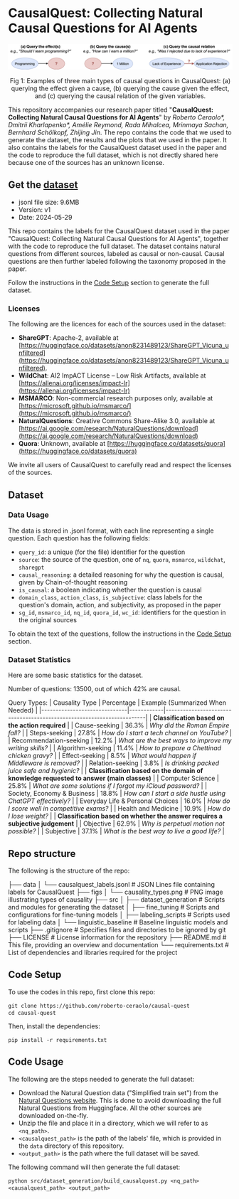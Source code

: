 # CausalQuest: Collecting Natural Causal Questions for AI Agents

![Causality Types](figs/causality_types.png)

<p align="center"> Fig 1: Examples of three main types of causal questions in CausalQuest: (a) querying the effect given a cause, (b) querying the cause given the effect, and (c) querying the causal relation of the given variables.
</p>

This repository accompanies our research paper titled "**CausalQuest: Collecting Natural Causal Questions for AI Agents**" by *Roberto Ceraolo\*, Dmitrii Kharlapenko\*, Amélie Reymond, Rada Mihalcea, Mrinmaya Sachan, Bernhard Schölkopf, Zhijing Jin*.
The repo contains the code that we used to generate the dataset, the results and the plots that we used in the paper. It also contains the labels for the CausalQuest dataset used in the paper and the code to reproduce the full dataset, which is not directly shared here because one of the sources has an unknown license.

## Get the [dataset](data/causalquest_labels.jsonl)

- jsonl file size: 9.6MB
- Version: v1
- Date: 2024-05-29

This repo contains the labels for the CausalQuest dataset used in the paper "CausalQuest: Collecting Natural Causal Questions for AI Agents", together with the code to reproduce the full dataset. The dataset contains natural questions from different sources, labeled as causal or non-causal. Causal questions are then further labeled following the taxonomy proposed in the paper. 

Follow the instructions in the [Code Setup](#code-setup) section to generate the full dataset.

### Licenses

The following are the licences for each of the sources used in the dataset:
- **ShareGPT**: Apache-2, available at [https://huggingface.co/datasets/anon8231489123/ShareGPT_Vicuna_unfiltered](https://huggingface.co/datasets/anon8231489123/ShareGPT_Vicuna_unfiltered).
- **WildChat**: AI2 ImpACT License – Low Risk Artifacts, available at [https://allenai.org/licenses/impact-lr](https://allenai.org/licenses/impact-lr)
- **MSMARCO**: Non-commercial research purposes only, available at [https://microsoft.github.io/msmarco/](https://microsoft.github.io/msmarco/)
- **NaturalQuestions**: Creative Commons Share-Alike 3.0, available at [https://ai.google.com/research/NaturalQuestions/download](https://ai.google.com/research/NaturalQuestions/download)
- **Quora**: Unknown, available at [https://huggingface.co/datasets/quora](https://huggingface.co/datasets/quora)

We invite all users of CausalQuest to carefully read and respect the licenses of the sources.

## Dataset

### Data Usage

The data is stored in .jsonl format, with each line representing a single question. Each question has the following fields:

- `query_id`: a unique (for the file) identifier for the question
- `source`: the source of the question, one of `nq`, `quora`, `msmarco`, `wildchat`, `sharegpt`
- `causal_reasoning`: a detailed reasoning for why the question is causal, given by Chain-of-thought reasoning
- `is_causal`: a boolean indicating whether the question is causal
- `domain_class`, `action_class`, `is_subjective`: class labels for the question's domain, action, and subjectivity, as proposed in the paper
- `sg_id`, `msmarco_id`, `nq_id`, `quora_id`, `wc_id`: identifiers for the question in the original sources
  
To obtain the text of the questions, follow the instructions in the [Code Setup](#code-setup) section.

### Dataset Statistics

Here are some basic statistics for the dataset. 

Number of questions: 13500, out of which 42% are causal.

Query Types:
| Causality Type               | Percentage | Example (Summarized When Needed)                                      |
|------------------------------|------------|-----------------------------------------------------------------------|
| **Classification based on the action required** |
| Cause-seeking                | 36.3%      | *Why did the Roman Empire fall?*                                      |
| Steps-seeking                | 27.8%      | *How do I start a tech channel on YouTube?*                           |
| Recommendation-seeking       | 12.2%      | *What are the best ways to improve my writing skills?*                |
| Algorithm-seeking            | 11.4%      | *How to prepare a Chettinad chicken gravy?*                           |
| Effect-seeking               | 8.5%       | *What would happen if Middleware is removed?*                         |
| Relation-seeking             | 3.8%       | *Is drinking packed juice safe and hygienic?*                         |
| **Classification based on the domain of knowledge requested to answer (main classes)** |
| Computer Science             | 25.8%      | *What are some solutions if I forgot my iCloud password?*             |
| Society, Economy & Business  | 18.8%      | *How can I start a side hustle using ChatGPT effectively?*            |
| Everyday Life & Personal Choices | 16.0%  | *How do I score well in competitive exams?*                           |
| Health and Medicine          | 10.9%      | *How do I lose weight?*                                               |
| **Classification based on whether the answer requires a subjective judgement** |
| Objective                    | 62.9%      | *Why is perpetual motion not possible?*                               |
| Subjective                   | 37.1%      | *What is the best way to live a good life?*                           |

## Repo structure

The following is the structure of the repo:

├── data
│   └── causalquest_labels.jsonl  # JSON Lines file containing labels for CausalQuest
├── figs
│   └── causality_types.png       # PNG image illustrating types of causality
├── src
│   ├── dataset_generation        # Scripts and modules for generating the dataset
│   ├── fine_tuning               # Scripts and configurations for fine-tuning models
│   ├── labeling_scripts          # Scripts used for labeling data
│   └── linguistic_baseline       # Baseline linguistic models and scripts
├── .gitignore                    # Specifies files and directories to be ignored by git
├── LICENSE                       # License information for the repository
├── README.md                     # This file, providing an overview and documentation
└── requirements.txt              # List of dependencies and libraries required for the project

## Code Setup

To use the codes in this repo, first clone this repo:

    git clone https://github.com/roberto-ceraolo/causal-quest
    cd causal-quest

Then, install the dependencies:

    pip install -r requirements.txt


## Code Usage

The following are the steps needed to generate the full dataset:

- Download the Natural Question data ("Simplified train set") from the [Natural Questions website](https://ai.google.com/research/NaturalQuestions/download). This is done to avoid downloading the full Natural Questions from Huggingface. All the other sources are downloaded on-the-fly.
- Unzip the file and place it in a directory, which we will refer to as `<nq_path>`.
- `<causalquest_path>` is the path of the labels' file, which is provided in the `data` directory of this repository.
- `<output_path>` is the path where the full dataset will be saved.

The following command will then generate the full dataset:

    python src/dataset_generation/build_causalquest.py <nq_path> <causalquest_path> <output_path>